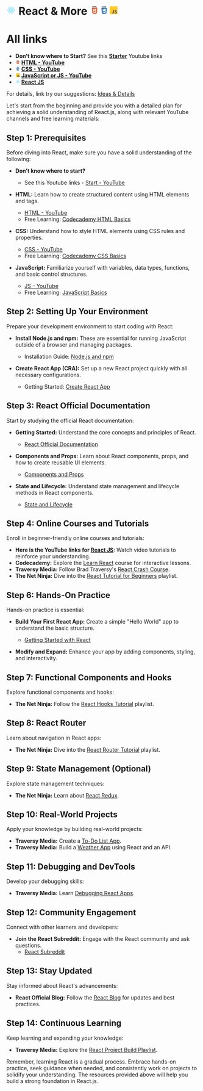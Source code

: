 # <img src="https://raw.githubusercontent.com/hmwoliul/reactandmore/main/idea/react.svg" width="25" alt="React Icons"> React & More <img src="https://raw.githubusercontent.com/hmwoliul/reactandmore/main/idea/html5.svg" width="25" alt="HTML5 Icons"><img src="https://raw.githubusercontent.com/hmwoliul/reactandmore/main/idea/css3.svg" width="25" alt="CSS3 Icons"><img src="https://raw.githubusercontent.com/hmwoliul/reactandmore/main/idea/js.svg" width="25" alt="JS Icons">
# All links

- **Don’t know where to Start?** See this **[Starter](https://hmwoliul.github.io/reactandmore/idea/start.html)** Youtube links 
- **<img src="https://raw.githubusercontent.com/hmwoliul/reactandmore/main/idea/html5.svg" width="12" alt="HTML5 Icons"> [HTML - YouTube](https://hmwoliul.github.io/reactandmore/idea/html.html)**
- **<img src="https://raw.githubusercontent.com/hmwoliul/reactandmore/main/idea/css3.svg" width="12" alt="CSS3 Icons"> [CSS - YouTube](https://hmwoliul.github.io/reactandmore/idea/css.html)**
- **<img src="https://raw.githubusercontent.com/hmwoliul/reactandmore/main/idea/js.svg" width="12" alt="JS Icons"> [JavaScript or JS - YouTube](https://hmwoliul.github.io/reactandmore/idea/js.html)**
- **<img src="https://raw.githubusercontent.com/hmwoliul/reactandmore/main/idea/react.svg" width="12" alt="React Icons"> [React JS](https://hmwoliul.github.io/reactandmore/idea/react.html)**

For details, link try our suggestions: [Ideas & Details](https://hmwoliul.github.io/reactandmore/idea/)

Let's start from the beginning and provide you with a detailed plan for achieving a solid understanding of React.js, along with relevant YouTube channels and free learning materials:

## Step 1: Prerequisites
Before diving into React, make sure you have a solid understanding of the following:

- **Don’t know where to start?**
  - See this Youtube links - [Start - YouTube](https://hmwoliul.github.io/reactandmore/idea/start.html)

- **HTML:** Learn how to create structured content using HTML elements and tags.
  - [HTML - YouTube](https://hmwoliul.github.io/reactandmore/idea/html.html)
  - Free Learning: [Codecademy HTML Basics](https://www.codecademy.com/learn/learn-html)

- **CSS:** Understand how to style HTML elements using CSS rules and properties.
  - [CSS - YouTube](https://hmwoliul.github.io/reactandmore/idea/css.html)
  - Free Learning: [Codecademy CSS Basics](https://www.codecademy.com/learn/learn-css)

- **JavaScript:** Familiarize yourself with variables, data types, functions, and basic control structures.
  - [JS - YouTube](https://hmwoliul.github.io/reactandmore/idea/js.html)
  - Free Learning: [JavaScript Basics](https://www.codecademy.com/learn/introduction-to-javascript)

## Step 2: Setting Up Your Environment
Prepare your development environment to start coding with React:

- **Install Node.js and npm:** These are essential for running JavaScript outside of a browser and managing packages.
  - Installation Guide: [Node.js and npm](https://docs.npmjs.com/downloading-and-installing-node-js-and-npm)

- **Create React App (CRA):** Set up a new React project quickly with all necessary configurations.
  - Getting Started: [Create React App](https://reactjs.org/docs/create-a-new-react-app.html)

## Step 3: React Official Documentation
Start by studying the official React documentation:

- **Getting Started:** Understand the core concepts and principles of React.
  - [React Official Documentation](https://reactjs.org/docs/getting-started.html)

- **Components and Props:** Learn about React components, props, and how to create reusable UI elements.
  - [Components and Props](https://reactjs.org/docs/components-and-props.html)

- **State and Lifecycle:** Understand state management and lifecycle methods in React components.
  - [State and Lifecycle](https://reactjs.org/docs/state-and-lifecycle.html)

## Step 4: Online Courses and Tutorials
Enroll in beginner-friendly online courses and tutorials:

- **Here is the YouTube links for [React JS](https://hmwoliul.github.io/reactandmore/idea/react.html)**: Watch video tutorials to reinforce your understanding. 
- **Codecademy:** Explore the [Learn React](https://www.codecademy.com/learn/react-101) course for interactive lessons.
- **Traversy Media:** Follow Brad Traversy's [React Crash Course](https://www.youtube.com/watch?v=sBws8MSXN7A).
- **The Net Ninja:** Dive into the [React Tutorial for Beginners](https://www.youtube.com/playlist?list=PL4cUxeGkcC9ij8CfkAY2RAGb-tmkNwQHG) playlist.

## Step 6: Hands-On Practice
Hands-on practice is essential:

- **Build Your First React App:** Create a simple "Hello World" app to understand the basic structure.
  - [Getting Started with React](https://reactjs.org/docs/hello-world.html)

- **Modify and Expand:** Enhance your app by adding components, styling, and interactivity.

## Step 7: Functional Components and Hooks
Explore functional components and hooks:

- **The Net Ninja:** Follow the [React Hooks Tutorial](https://www.youtube.com/playlist?list=PL4cUxeGkcC9hNokByJilPg5g9m2APUePI) playlist.

## Step 8: React Router
Learn about navigation in React apps:

- **The Net Ninja:** Dive into the [React Router Tutorial](https://www.youtube.com/playlist?list=PL4cUxeGkcC9g9km2LdAuPH8izIXwPOInj) playlist.

## Step 9: State Management (Optional)
Explore state management techniques:

- **The Net Ninja:** Learn about [React Redux](https://www.youtube.com/playlist?list=PL4cUxeGkcC9iK6Qhn-QLcXCXPQUov1U7f).

## Step 10: Real-World Projects
Apply your knowledge by building real-world projects:

- **Traversy Media:** Create a [To-Do List App](https://www.youtube.com/watch?v=hQAHSlTtcmY).
- **Traversy Media:** Build a [Weather App](https://www.youtube.com/watch?v=GuA0_Z1llYU) using React and an API.

## Step 11: Debugging and DevTools
Develop your debugging skills:

- **Traversy Media:** Learn [Debugging React Apps](https://www.youtube.com/watch?v=NJWI1b0ZoXw).

## Step 12: Community Engagement
Connect with other learners and developers:

- **Join the React Subreddit:** Engage with the React community and ask questions.
  - [React Subreddit](https://www.reddit.com/r/reactjs/)

## Step 13: Stay Updated
Stay informed about React's advancements:

- **React Official Blog:** Follow the [React Blog](https://reactjs.org/blog) for updates and best practices.

## Step 14: Continuous Learning
Keep learning and expanding your knowledge:

- **Traversy Media:** Explore the [React Project Build Playlist](https://www.youtube.com/playlist?list=PLillGF-RfqbYeckUaD1z6nviTp31GLTH8).
  
Remember, learning React is a gradual process. Embrace hands-on practice, seek guidance when needed, and consistently work on projects to solidify your understanding. The resources provided above will help you build a strong foundation in React.js.
